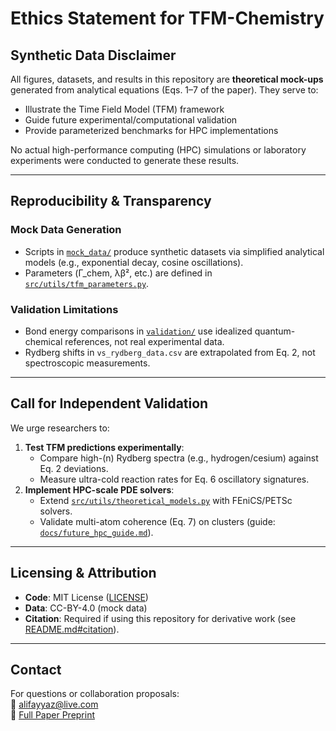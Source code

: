 # Ethics Statement for TFM-Chemistry

## Synthetic Data Disclaimer
All figures, datasets, and results in this repository are **theoretical mock-ups** generated from analytical equations (Eqs. 1–7 of the paper). They serve to:
- Illustrate the Time Field Model (TFM) framework  
- Guide future experimental/computational validation  
- Provide parameterized benchmarks for HPC implementations  

No actual high-performance computing (HPC) simulations or laboratory experiments were conducted to generate these results.

---

## Reproducibility & Transparency
### Mock Data Generation
- Scripts in [`mock_data/`](mock_data/) produce synthetic datasets via simplified analytical models (e.g., exponential decay, cosine oscillations).  
- Parameters (Γ_chem, λβ², etc.) are defined in [`src/utils/tfm_parameters.py`](src/utils/tfm_parameters.py).

### Validation Limitations
- Bond energy comparisons in [`validation/`](validation/) use idealized quantum-chemical references, not real experimental data.  
- Rydberg shifts in `vs_rydberg_data.csv` are extrapolated from Eq. 2, not spectroscopic measurements.

---

## Call for Independent Validation
We urge researchers to:
1. **Test TFM predictions experimentally**:  
   - Compare high-\(n\) Rydberg spectra (e.g., hydrogen/cesium) against Eq. 2 deviations.  
   - Measure ultra-cold reaction rates for Eq. 6 oscillatory signatures.  
2. **Implement HPC-scale PDE solvers**:  
   - Extend [`src/utils/theoretical_models.py`](src/utils/theoretical_models.py) with FEniCS/PETSc solvers.  
   - Validate multi-atom coherence (Eq. 7) on clusters (guide: [`docs/future_hpc_guide.md`](docs/future_hpc_guide.md)).  

---

## Licensing & Attribution
- **Code**: MIT License ([LICENSE](LICENSE))  
- **Data**: CC-BY-4.0 (mock data)  
- **Citation**: Required if using this repository for derivative work (see [README.md#citation](README.md#citation)).  

---

## Contact  
For questions or collaboration proposals:  
📧 [alifayyaz@live.com](mailto:alifayyaz@live.com)  
📄 [Full Paper Preprint](INSERT_LINK_HERE)  
